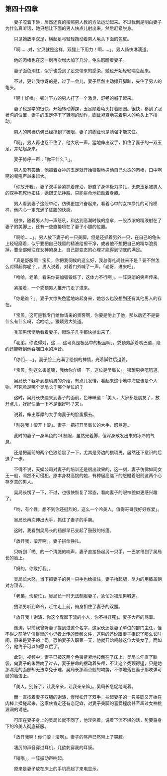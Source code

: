 ## 第四十四章

　　妻子咬着下唇，居然还真的按照男人教的方法运动起来。不过我倒是明白妻子为什么真听话，她只想让下面的男人快点儿射出来，然后赶紧脱身。

　　只见她放平双足，横起足弓轻轻撸动着男人龟头下面的包皮。

　　「啊……对，宝贝就是这样，双腿上下用力！啊……」。男人畅快淋漓道。

　　他的肉棒也在这一刻再次增大加了几分，龟头怒瞪着妻子。

　　妻子面色潮红，似乎也受到了足交带来的感染，她也开始轻轻喘息起来。

　　不过，更让我惊讶的是，过了一会儿，妻子居然主动撑开脚趾，夹住了男人的龟头。

　　「啊！好棒」。顿时下方的男人打了一个激灵，舒畅的喊了起来。

　　妻子也是学的很快，开始转动脚踝，玉足顺着龟头打着圈圈。很快，移到了冠状沟的位置，妻子的玉足停下了转圈的动作，脚趾紧紧地夹着男人的龟头上下撸动。

　　男人的肉棒仿佛已经撑到了极限，妻子的脚趾也是勉强才能夹住。

　　「啊」。男人再也忍不住了，他大吼一声，猛地伸出双手，扣住了妻子的一双玉足，并站起身来。

　　妻子惊呼一声：「你干什么？」。

　　男人没有答话，他抓着女神的玉足就开始狠狠地搓动自己火烫的肉棒，口中啊啊的嘶吼声越来越大。

　　「你放开我」。妻子双手紧紧抓着床沿，挺直了身体极力挣扎，无奈玉足被男人的双手死死地扣住，她跟无法挣脱，只能拼命地扭动着身躯。

　　男人看到妻子这般举动，仿佛更加兴奋起来，看着心中的女神挣扎的可怜模样，他内心一定充满了征服的快感。

　　很快，随着男人的一声怒吼，和达到高潮时候的痉挛，一股浓浓的精液射在了妻子的美脚上，还有一些直接喷在了妻子小腿的位置。

　　「啊哈……」。男人放下妻子的一只美脚，但是还抓着另外一只，在自己的龟头上轻轻磨着，似乎要把自己残留的精液给擦干净，或者他不想把自己的精华浪费掉，要全部倾注在女神的身上，自己那变态的心理才能得到彻底的满足。

　　「真是舒服啊！宝贝，你把我伺候的这么好，我总得礼尚往来不是？要不然怎么对得起你呢？」。男人说着，对着门外喊了一声，「老哥，进来吧」。

　　「哈哈，老弟，看来你要加强锻炼了，这体力不行啊」。一阵爽朗的笑声传来。

　　紧接着，一个秃顶男人推开门走了进来。

　　「你是谁？」。妻子大惊失色猛地站起身来，她怎么也没想到还有其他男人的存在。

　　「宝贝，这可是我专门给你请来的贵客啊，你要是傍上了他，那以后还不是要什么有什么吗，哈哈哈」。猥琐男大笑道。

　　秃顶男愣愣地看着妻子，眼珠子几乎都快掉出来了。

　　「老弟，你说得对，这……这可真是极品中的极品啊」。秃顶男舔着嘴巴道，隐约还能听到他吞咽口水的声音。

　　「你们……」。妻子脸上充满了恐惧的神情，光着脚往后退着。

　　「宝贝，别这么害羞嘛，我给你介绍一下，这位是吴局长」。猥琐男笑嘻嘻道。

　　吴局长？我听到猥琐男的介绍，有点儿发懵，看起来这个地中海应该是个人物，可究竟是哪个吴局长？哪个单位的？

　　这时，吴局长快速来到妻子的面前，色眯眯道：「美人，大家都是朋友了，放开点儿，好好快活一下不是很好吗？来」。

　　说着，伸出厚厚的大手向妻子的脸蛋摸去。

　　「别碰我！滚开！滚」。妻子一把打开吴局长的大手，怒骂道。

　　此时的妻子一身黑色的OL制服，虽然光着脚，但浑身散发出来的冰冷的气息。

　　还是把面前的两个色狼给震了一下，尤其是旁边的猥琐男，居然还下意识的后退了一步。

　　不得不说，天娱公司对妻子的培训还是很出效果的，这一刻，妻子仿佛如同女王一般，凛然不可侵犯。原本身材高挑的她，有种居高临下的怒瞪着眼前这两个心存歹意的男人。

　　吴局长愣了一下，不过，也很快恢复了常态，看向妻子的眼神貌似更感兴趣了。

　　「哟，有个性，想不到你还挺烈的，这么一个冷美人，值得哥哥我好好疼爱」。

　　吴局长再次伸出大手，抓住了妻子的手腕。

　　这时，我看到吴局长的裆部早已支起了鼓鼓的帐篷。

　　「放开我，滚开啊」。妻子拼命挣扎。

　　只听到「啪」的一个清脆的响声，妻子直接扬起另一只手，一巴掌甩到了吴局长的脸上。

　　「妈的，你敢打我」。

　　吴局长大怒，当下把妻子的另一只手也给擒住，妻子抬起腿，尽力的用膝盖朝对方顶去。

　　「老弟，快帮忙」。吴局长一时无法制服妻子，急忙对猥琐男喊道。

　　猥琐男听到命令，赶忙走上前，俯身扣住了妻子的双腿。

　　「放开我！谢涛，你这个卑鄙下流的小人，你不得好死」。妻子大声的骂着。

　　谢涛，以前我曾听妻子提到过这个名字，这家伙还是妻子单位的部门主任，怪不得之前听V 信群里的小记者上传的音频文件，这男的还说跟妻子相识了那么长时间，原来是妻子的上司。恐怕妻子入职第一天，他就开始觊觎这位大美女了，而如今，他终于可以如愿以偿了。

　　此刻，视频中，妻子已被这两个色狼紧紧地按倒在了床上，吴局长伸直了脑袋，向妻子的朱唇吻了过去，妻子拼命的摆动着头颅，不让这个秃顶得逞，只是她那漂亮的面部却无法幸免于难，吴局长那雨点般的吻势，不停地落在妻子那吹弹可破的脸蛋上。

　　「美人，别躲了，让我亲亲，让我亲亲嘛」。吴局长急促地喊着。

　　而一直按着妻子双腿的谢涛，慢慢松开了双手，抄起妻子的一只美脚又开始在肉棒上揉搓起来，这家伙肯定还有恋足癖，对妻子美脚的喜爱程度甚至超过女神桃源洞的诱惑。

　　可压在妻子身上的吴局长就不同了，他淫笑着，说着下流不堪的话，势要将身下的冷美人彻底征服。

　　「放开我啊！你们滚！滚啊」。妻子的骂声已然带上了哭腔。

　　凄厉的声音穿过耳机，几欲刺穿我的耳膜。

　　「嗡嗡」，一阵振动声响起。

　　原来是妻子放在床上的手机亮起了来电显示。

